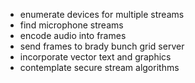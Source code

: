 - enumerate devices for multiple streams
- find microphone streams
- encode audio into frames
- send frames to brady bunch grid server
- incorporate vector text and graphics
- contemplate secure stream algorithms
